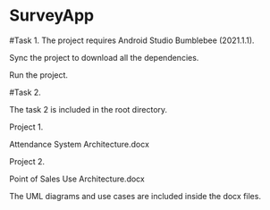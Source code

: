 # SurveyApp

#Task 1.
The project requires Android Studio Bumblebee (2021.1.1).

Sync the project to download all the dependencies.

Run the project.

#Task 2.

The task 2 is included in the root directory.

Project 1.

Attendance System Architecture.docx

Project 2.

Point of Sales Use Architecture.docx

The UML diagrams and use cases are included inside the docx files.
